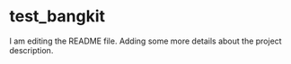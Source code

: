 # test_bangkit
I am editing the README file. Adding some more details about the project description.
